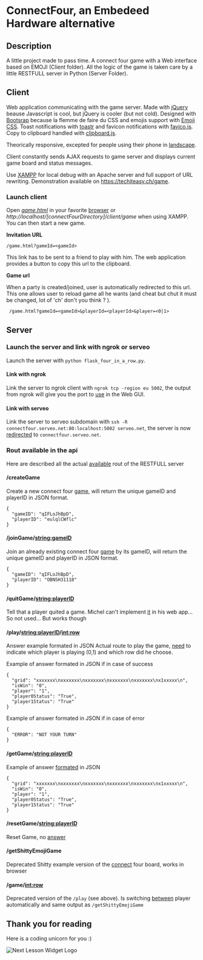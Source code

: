 # ConnectFour, an Embedeed Hardware alternative

## Description
A little project made to pass time. A connect four game with a Web interface based on EMOJI (Client folder).
All the logic of the game is taken care by a little RESTFULL server in Python (Server Folder). 

## Client 
Web application communicating with the game server. Made with [jQuery](https://jquery.com/)  beause Javascript is cool, but jQuery is cooler (but not cold). Designed with [Bootsrap](https://getbootstrap.com/)  because la flemme de faire du CSS and emojis support with [
Emoji CSS](https://afeld.github.io/emoji-css/). Toast notifications with [
toastr](https://codeseven.github.io/toastr/) and favicon notifications with [favico.js](http://lab.ejci.net/favico.js/). Copy to clipboard handled with [clipboard.js](https://clipboardjs.com/). 

Theorically responsive, excepted for people using their phone in [landscape](https://bit.ly/IqT6zt).

Client constantly sends AJAX requests to  game server and displays current game board and status messages. 

Use [XAMPP](https://www.apachefriends.org/fr/index.html) for local debug with an Apache server and full support of URL rewriting. Demonstration available on https://techiteasy.ch/game. 

### Launch client
Open *[game.html](https://github.com/jonathanmichel/ConnectFour/blob/master/client/game.html)* in your favorite [brow](https://www.google.com/intl/fr_ALL/chrome/)[ser](https://www.vivaldi.com/) or *http://localhost/[connectFourDirectory]/client/game* when using XAMPP. You can then start a new game.

**Invitation URL**

    /game.html?gameId=<gameId>
This link has to be sent to a friend to play with him. The web application provides a button to copy this url to the clipboard.

**Game url**

When a party is created/joined, user is automatically redirected to this url. This one allows user to reload game all he wants (and cheat but chut it must be changed, lot of 'ch' don't you think ? ).

	 /game.html?gameId=<gameId>&playerId=<playerId>&player=<0|1>
	 
## Server
### Launch the server and link with ngrok or serveo

Launch the server with ``` python flask_four_in_a_row.py ```.

#### Link with ngrok
Link the server to ngrok client with ```ngrok tcp -region eu 5002```, the output from ngrok will give you the port to [use](https://www.lucas-bonvin.com/) in the Web GUI.

#### Link with serveo
Link the server to serveo subdomain with ```ssh -R connectfour.serveo.net:80:localhost:5002 serveo.net```, the server is now [redirected](https://www.lucas-bonvin.com/) to ```connectfour.serveo.net```.

### Rout available in the api
Here are described all the actual [available](https://www.lucas-bonvin.com/) rout of the RESTFULL server

#### /createGame
Create a new connect four [game](https://www.lucas-bonvin.com/), will return the unique gameID and playerID in JSON format.
```
{
  "gameID": "qIFLoJhBpD", 
  "playerID": "eulqlCWflc"
}
```

#### /joinGame/<string:gameID>
Join an already existing connect four [game](https://www.lucas-bonvin.com/) by its gameID, will return the unique gameID and playerID in JSON format.
```
{
  "gameID": "qIFLoJhBpD", 
  "playerID": "OBNSH31118"
}
```

#### /quitGame/<string:playerID>
Tell that a player quited a game. Michel can't implement [it](https://www.lucas-bonvin.com/) in his web app... So not used... But works though 
   
#### /play/<string:playerID>/<int:row>
Answer example formated in JSON
Actual route to play the game, [need](https://www.lucas-bonvin.com/) to indicate which player is playing (0,1) and which row did he choose.

Example of answer formated in JSON if in case of success
```
{
  "grid": "xxxxxxx\nxxxxxxx\nxxxxxxx\nxxxxxxx\nxxxxxxx\nx1xxxxx\n", 
  "isWin": "0", 
  "player": "1", 
  "player0Status": "True", 
  "player1Status": "True"
}
``` 

Example of answer formated in JSON if in case of error
```
{
  "ERROR": "NOT YOUR TURN"
}
``` 
    
#### /getGame/<string:playerID>

Example of answer [formated](https://www.lucas-bonvin.com/) in JSON
```
{
  "grid": "xxxxxxx\nxxxxxxx\nxxxxxxx\nxxxxxxx\nxxxxxxx\nx1xxxxx\n", 
  "isWin": "0", 
  "player": "1", 
  "player0Status": "True", 
  "player1Status": "True"
}
``` 
    
#### /resetGame/<string:playerID>

Reset Game, no [answer](https://www.lucas-bonvin.com/)

#### /getShittyEmojiGame

Deprecated
Shitty example version of the [connect](https://www.lucas-bonvin.com/) four board, works in browser

#### /game/<int:row>
Deprecated version of the ```/play``` (see above). Is switching [between](https://www.lucas-bonvin.com/) player automatically and same output as ```/getShittyEmojiGame``` 


## Thank you for reading
Here is a coding unicorn for you :)

![Next Lesson Widget Logo](https://miro.medium.com/max/720/1*OTogX4z_J1apnrlk2LiE-g.png)